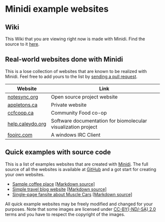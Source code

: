 Minidi example websites
========================

Wiki
----

This Wiki that you are viewing right now is made with Minidi. Find the source to it [here][mdwikisrc].

  [mdwikisrc]: https://github.com/Dynalon/mdwiki/tree/gh-pages
  [wiki]: http://mdwiki.info/


Real-world websites done with Minidi
---------------

This is a lose collection of websites that are known to be realized with Minidi. Feel free to add yours to the list by [sending a pull request][mdwikisrc].

 Website | Link
----     | -----
[notesync.org](http://www.notesync.org)      |   Open source project website
[appletons.ca](http://www.appletons.ca)      | Private website
[ccfcoop.ca](http://ccfcoop.ca/)             | Community Food co-op
[help.caleydo.org](http://help.caleydo.org/) | Software documentation for biomolecular visualization project
[fooirc.com](http://fooirc.com/)             | A windows IRC Client

[mdwikisrc]: https://github.com/Dynalon/mdwiki/tree/gh-pages


Quick examples with source code
---------------

This is a list of examples websites that are created with [Minidi]. The full source of all the websites is available at [GitHub][githubrepo] and a got start for creating your own websites.

* [Sample coffee place](http://dynalon.github.io/mdwiki-examples/cafe/) [[Markdown source]][cafe]
* [Simple travel blog website](http://dynalon.github.io/mdwiki-examples/travel_blog/) [[Markdown source]][travelblog]
* [Single-page fansite about Muscle Cars](http://dynalon.github.io/mdwiki-examples/muscle_cars/) [[Markdown source]][musclecars]

All quick example websites may be freely modified and changed for your purposes. Note that some images are licensed under [CC-BY(-ND/-SA) 2.0][cc] terms and you have to respect the copyright of the images.

[cc]: http://creativecommons.org/licenses/
[Minidi]: http://www.mdwiki.info
[githubrepo]: http://github.com/Dynalon/mdwiki-examples/
[cafe]: https://github.com/Dynalon/mdwiki-examples/tree/gh-pages/cafe
[musclecars]: https://github.com/Dynalon/mdwiki-examples/tree/gh-pages/muscle_cars
[travelblog]: https://github.com/Dynalon/mdwiki-examples/tree/gh-pages/travel_blog

